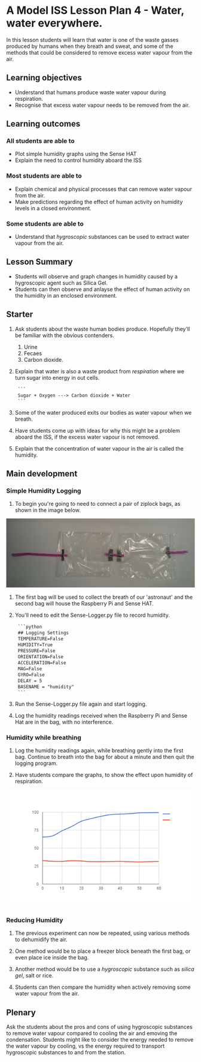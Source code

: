 # A Model ISS Lesson Plan 4 - Water, water everywhere.

In this lesson students will learn that water is one of the waste gasses produced by humans when they breath and sweat, and some of the methods that could be considered to remove excess water vapour from the air.

## Learning objectives

- Understand that humans produce waste water vapour during respiration.
- Recognise that excess water vapour needs to be removed from the air.

## Learning outcomes

### All students are able to

- Plot simple humidity graphs using the Sense HAT
- Explain the need to control humidity aboard the ISS

### Most students are able to

- Explain chemical and physical processes that can remove water vapour from the air.
- Make predictions regarding the effect of human activity on humidity levels in a closed environment.

### Some students are able to

- Understand that *hygroscopic* substances can be used to extract water vapour from the air.

## Lesson Summary

- Students will observe and graph changes in humidity caused by a hygroscopic agent such as Silica Gel.
- Students can then observe and anlayse the effect of human activity on the humidity in an enclosed environment.

## Starter

1. Ask students about the waste human bodies produce. Hopefully they'll be familiar with the obvious contenders.
    1. Urine
    1. Fecaes
    1. Carbon dioxide.

1. Explain that water is also a waste product from *respiration* where we turn sugar into energy in out cells.

		```
        Sugar + Oxygen ---> Carbon dioxide + Water
        ```

1. Some of the water produced exits our bodies as water vapour when we breath.

1. Have students come up with ideas for why this might be a problem aboard the ISS, if the excess water vapour is not removed.

1. Explain that the concentration of water vapour in the air is called the humidity.

## Main development

### Simple Humidity Logging

1. To begin you're going to need to connect a pair of ziplock bags, as shown in the image below.

![bags](images/bags.jpg)

1. The first bag will be used to collect the breath of our 'astronaut' and the second bag will house the Raspberry Pi and Sense HAT.

1. You'll need to edit the Sense-Logger.py file to record humidity.

		```python
		## Logging Settings
		TEMPERATURE=False
		HUMIDITY=True
		PRESSURE=False
		ORIENTATION=False
		ACCELERATION=False
		MAG=False
		GYRO=False
		DELAY = 5
		BASENAME = "humidity"
		```

1. Run the Sense-Logger.py file again and start logging.

1. Log the humidity readings received when the Raspberry Pi and Sense Hat are in the bag, with no interference.

### Humidity while breathing

1. Log the humidity readings again, while breathing gently into the first bag. Continue to breath into the bag for about a minute and then quit the logging program.

1. Have students compare the graphs, to show the effect upon humidity of respiration.

![humidity](images/chart.png)

### Reducing Humidity

1. The previous experiment can now be repeated, using various methods to dehumidify the air.

1. One method would be to place a freezer block beneath the first bag, or even place ice inside the bag.

1. Another method would be to use a *hygroscopic* substance such as *silica gel*, salt or rice.

1. Students can then compare the humidity when actively removing some water vapour from the air.

## Plenary

Ask the students about the pros and cons of using hygroscopic substances to remove water vapour compared to cooling the air and emoving the condensation. Students might like to consider the energy needed to remove the water vapour by cooling, vs the energy required to transport hygroscopic substances to and from the station.



